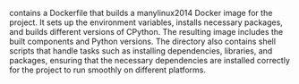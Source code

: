 contains a Dockerfile that builds a manylinux2014 Docker image for the project. It sets up the environment variables, installs necessary packages, and builds different versions of CPython. The resulting image includes the built components and Python versions. The directory also contains shell scripts that handle tasks such as installing dependencies, libraries, and packages, ensuring that the necessary dependencies are installed correctly for the project to run smoothly on different platforms.